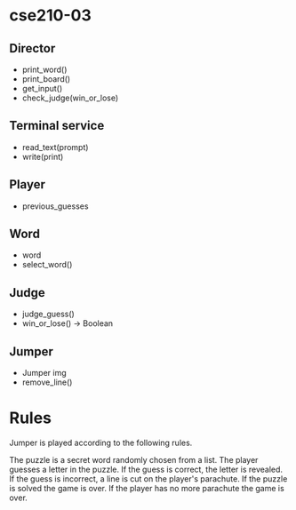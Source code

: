 # cse210-03
## Director
- print_word()
- print_board()
- get_input()
- check_judge(win_or_lose)
## Terminal service
- read_text(prompt)
- write(print)
## Player
- previous_guesses
## Word
- word
- select_word()
## Judge
- judge_guess()
- win_or_lose() -> Boolean
## Jumper
- Jumper img
- remove_line()

# Rules
Jumper is played according to the following rules.

The puzzle is a secret word randomly chosen from a list.
The player guesses a letter in the puzzle.
If the guess is correct, the letter is revealed.
If the guess is incorrect, a line is cut on the player's parachute.
If the puzzle is solved the game is over.
If the player has no more parachute the game is over.
